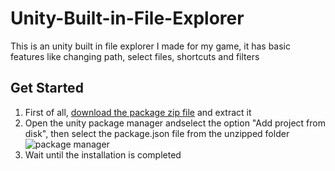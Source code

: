 # Unity-Built-in-File-Explorer
This is an unity built in file explorer I made for my game, it has basic features like changing path, select files, shortcuts and filters
## Get Started
1. First of all, [download the package zip file](https://github.com/AlessTheDev/Unity-Built-in-File-Explorer/blob/main/FileExplorerPackage.zip) and extract it
2. Open the unity package manager andselect the option "Add project from disk", then select the package.json file from the unzipped folder
   <br/> ![package manager](https://cdn.discordapp.com/attachments/960264244132204655/1122501563164938270/image.png)
3. Wait until the installation is completed
